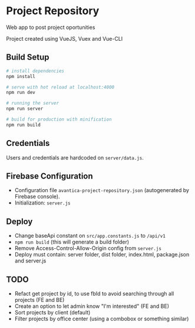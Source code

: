 # Project Repository
Web app to post project oportunities

Project created using VueJS, Vuex and Vue-CLI

## Build Setup

``` bash
# install dependencies
npm install

# serve with hot reload at localhost:4000
npm run dev

# running the server
npm run server

# build for production with minification
npm run build
```

## Credentials
Users and credentials are hardcoded on `server/data.js`.

## Firebase Configuration
* Configuration file `avantica-project-repository.json` (autogenerated by Firebase console).
* Initialization: `server.js`

## Deploy
* Change baseApi constant on `src/app.constants.js` to `/api/v1`
* `npm run build` (this will generate a build folder)
* Remove Access-Control-Allow-Origin config from `server.js`
* Deploy must contain: server folder, dist folder, index.html, package.json and server.js

## TODO
* Refact get project by id, to use fbId to avoid searching through all projects (FE and BE)
* Create an option to let admin know "I'm interested" (FE and BE)
* Sort projects by client (default)
* Filter projects by office center (using a combobox or something similar)
